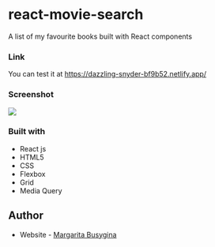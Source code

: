 # react-movie-search
A list of my favourite books built with React components

### Link
You can test it at https://dazzling-snyder-bf9b52.netlify.app/


### Screenshot

![](./screenshot-birdbox.PNG)



### Built with
- React js
- HTML5
- CSS
- Flexbox
- Grid
- Media Query

## Author

- Website - [Margarita Busygina](https://festive-meninsky-f42b8d.netlify.app/)
